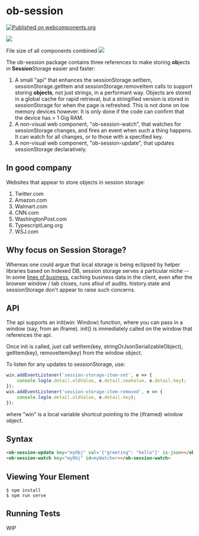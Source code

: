 # ob-session

[![Published on webcomponents.org](https://img.shields.io/badge/webcomponents.org-published-blue.svg)](https://www.webcomponents.org/element/ob-session)

<a href="https://nodei.co/npm/ob-session/"><img src="https://nodei.co/npm/ob-session.png"></a>

File size of all components combined <img src="http://img.badgesize.io/https://unpkg.com/ob-session@0.0.2/dist/ob-session.iife.min.js?compression=gzip">

The ob-session package contains three references to make storing **ob**jects in **Session**Storage easier and faster:

1.  A small "api" that enhances the sessionStorage.setItem, sessionStorage.getItem and sessionStorage.removeItem calls to support storing **objects**, not just strings, in a performant way.  Objects are stored in a global cache for rapid retrieval, but a stringified version is stored in sessionStorage for when the page is refreshed.  This is not done on low memory devices however.  It is only done if the code can confirm that the device has > 1 Gig RAM.
2.  A non-visual web component, "ob-session-watch", that watches for sessionStorage changes, and fires an event when such a thing happens.  It can watch for all changes, or to those with a specified key.
3.  A non-visual web component, "ob-session-update", that updates sessionStorage declaratively.

## In good company

Websites that appear to store objects in session storage:

1.  Twitter.com
2.  Amazon.com
3.  Walmart.com
4.  CNN.com
5.  WashingtonPost.com
6.  TypescriptLang.org
7.  WSJ.com

## Why focus on Session Storage?

Whereas one could argue that local storage is being eclipsed by helper libraries based on Indexed DB, session storage serves a particular niche -- In some [lines of business](https://www.securityevaluators.com/casestudies/industry-wide-misunderstandings-of-https/), caching business data in the client, even after the browser window / tab closes, runs afoul of audits. history.state and sessionStorage don't appear to raise such concerns. 

## API

The api supports an init(win: Window) function, where you can pass in a window (say, from an iframe).  init() is immediately called on the window that references the api.

Once init is called, just call setItem(key, stringOrJsonSerializableObject), getItem(key), removeItem(key) from the window object.

To listen for any updates to sessionStorage, use:

```JavaScript
win.addEventListener('session-storage-item-set', e => {
    console.log(e.detail.oldValue, e.detail.newValue, e.detail.key);
});
win.addEventListener('session-storage-item-removed', e => {
    console.log(e.detail.oldValue, e.detail.key);
});
```

where "win" is a local variable shortcut pointing to the (iframed) window object.

## Syntax

```html
<ob-session-update key="myObj" val='{"greeting": "hello"}' is-json></ob-session-update>
<ob-session-watch key="myObj" id=myWatcher></ob-session-watch>
```


## Viewing Your Element

```
$ npm install
$ npm run serve
```

## Running Tests

WIP


